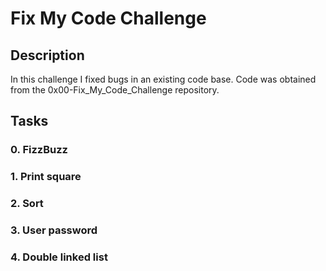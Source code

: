 # Fix My Code Challenge

## Description

In this challenge I fixed bugs in an existing code base. Code was obtained from the  0x00-Fix_My_Code_Challenge repository. 

## Tasks

### 0. FizzBuzz 

### 1. Print square

### 2. Sort 

### 3. User password

### 4. Double linked list 


